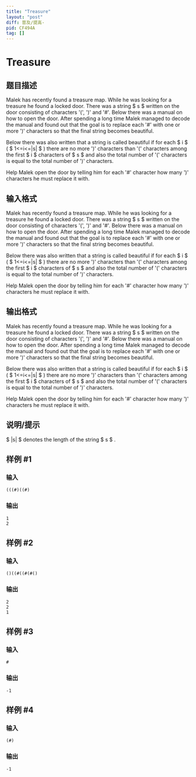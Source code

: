 ```yaml
---
title: "Treasure"
layout: "post"
diff: 普及/提高-
pid: CF494A
tag: []
---
```


# Treasure

## 题目描述

Malek has recently found a treasure map. While he was looking for a treasure he found a locked door. There was a string $ s $ written on the door consisting of characters '(', ')' and '\#'. Below there was a manual on how to open the door. After spending a long time Malek managed to decode the manual and found out that the goal is to replace each '\#' with one or more ')' characters so that the final string becomes beautiful.

Below there was also written that a string is called beautiful if for each $ i $ ( $ 1<=i<=|s| $ ) there are no more ')' characters than '(' characters among the first $ i $ characters of $ s $ and also the total number of '(' characters is equal to the total number of ')' characters.

Help Malek open the door by telling him for each '\#' character how many ')' characters he must replace it with.

## 输入格式

Malek has recently found a treasure map. While he was looking for a treasure he found a locked door. There was a string $ s $ written on the door consisting of characters '(', ')' and '\#'. Below there was a manual on how to open the door. After spending a long time Malek managed to decode the manual and found out that the goal is to replace each '\#' with one or more ')' characters so that the final string becomes beautiful.

Below there was also written that a string is called beautiful if for each $ i $ ( $ 1<=i<=|s| $ ) there are no more ')' characters than '(' characters among the first $ i $ characters of $ s $ and also the total number of '(' characters is equal to the total number of ')' characters.

Help Malek open the door by telling him for each '\#' character how many ')' characters he must replace it with.

## 输出格式

Malek has recently found a treasure map. While he was looking for a treasure he found a locked door. There was a string $ s $ written on the door consisting of characters '(', ')' and '\#'. Below there was a manual on how to open the door. After spending a long time Malek managed to decode the manual and found out that the goal is to replace each '\#' with one or more ')' characters so that the final string becomes beautiful.

Below there was also written that a string is called beautiful if for each $ i $ ( $ 1<=i<=|s| $ ) there are no more ')' characters than '(' characters among the first $ i $ characters of $ s $ and also the total number of '(' characters is equal to the total number of ')' characters.

Help Malek open the door by telling him for each '\#' character how many ')' characters he must replace it with.

## 说明/提示

 $ |s| $ denotes the length of the string $ s $ .

## 样例 #1

### 输入

```
(((#)((#)

```

### 输出

```
1
2

```

## 样例 #2

### 输入

```
()((#((#(#()

```

### 输出

```
2
2
1
```

## 样例 #3

### 输入

```
#

```

### 输出

```
-1

```

## 样例 #4

### 输入

```
(#)

```

### 输出

```
-1

```

